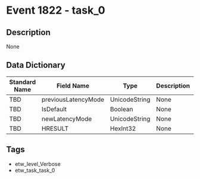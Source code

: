 # Event 1822 - task_0

## Description
None

## Data Dictionary
|Standard Name|Field Name|Type|Description|Sample Value|
|---|---|---|---|---|
|TBD|previousLatencyMode|UnicodeString|None|`None`|
|TBD|IsDefault|Boolean|None|`None`|
|TBD|newLatencyMode|UnicodeString|None|`None`|
|TBD|HRESULT|HexInt32|None|`None`|

## Tags
* etw_level_Verbose
* etw_task_task_0